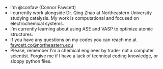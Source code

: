 - I'm @confaw (Connor Fawcett)
- I currently work alongside Dr. Qing Zhao at Northeastern University studying catalysis. My work is computational and focused on electrochemical systems.
- I'm currently learning about using ASE and VASP to optimize atomic structures.
- If you have any questions on my codes you can reach me at fawcett.co@northeastern.edu
- Please, remember I'm a chemical engineer by trade- not a computer scientist. Forgive me if I have a lack of technical coding knowledge, or sloppy python files.

<!---
confaw/confaw is a ✨ special ✨ repository because its `README.md` (this file) appears on your GitHub profile.
You can click the Preview link to take a look at your changes.
--->
